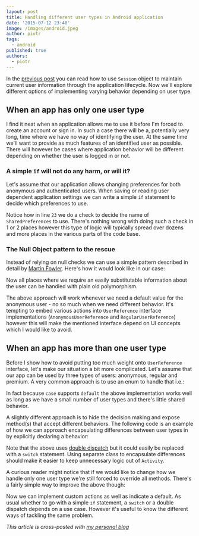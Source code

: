 ```yaml
---
layout: post
title: Handling different user types in Android application
date: '2015-07-12 23:40'
image: /images/android.jpeg
author: piotr
tags:
  - android
published: true
authors:
  - piotr
---
```


In the [previous post](/blog/maintaining-current-user-information-in-android/) you can read how to use `Session` object to maintain current user information through the application lifecycle. Now we'll explore different options of implementing varying behavior depending on user type.

## When an app has only one user type

I find it neat when an application allows me to use it before I'm forced to create an account or sign in. In such a case there will be a, potentially very long, time where we have no way of identifying the user. At the same time we'll want to provide as much features of an identified user as possible. There will however be cases where application behavior will be different depending on whether the user is logged in or not.

### A simple `if` will not do any harm, or will it?

Let's assume that our application allows changing preferences for both anonymous and authenticated users. When saving or reading user dependent application settings we can write a simple `if` statement to decide which preferences to use.

<script src="https://gist.github.com/miensol/4268ec47392ed4ea232e.js?file=CurrentUserProvider.java"></script>

Notice how in line `23` we do a check to decide the name of `SharedPreferences` to use. There's nothing wrong with doing such a check in 1 or 2 places however this type of logic will typically spread over dozens and more places in the various parts of the code base.

### The Null Object pattern to the rescue

Instead of relying on null checks we can use a simple pattern described in detail by [Martin Fowler](http://refactoring.com/catalog/introduceNullObject.html). Here's how it would look like in our case:

<script src="https://gist.github.com/miensol/4268ec47392ed4ea232e.js?file=CurrentUserProvider2.java"></script>

Now all places where we require an easily substitutable information about the user can be handled with plain old polymorphism.

The above approach will work whenever we need a default value for the anonymous user - no so much when we need different behavior. It's tempting to embed various actions into `UserReference` interface implementations (`AnonymousUserReference` and `RegularUserReference`) however this will make the mentioned interface depend on UI concepts which I would like to avoid.

## When an app has more than one user type

Before I show how to avoid putting too much weight onto `UserReference` interface, let's make our situation a bit more complicated. Let's assume that our app can be used by three types of users: anonymous, regular and premium.
A very common approach is to use an enum to handle that i.e.:

<script src="https://gist.github.com/miensol/2c4ffa7ed6fc24b4003c.js"></script>

In fact because `case` supports `default` the above implementation works well as long as we have a small number of user types and there's little shared behavior.

A slightly different approach is to hide the decision making and expose method(s) that accept different behaviors.
The following code is an example of how we can approach encapsulating differences between user types in by explicitly declaring a behavior:

<script src="https://gist.github.com/miensol/363cc59fc5c3b8373a47.js"></script>

Note that the above uses [double dispatch](https://en.wikipedia.org/wiki/Double_dispatch) but it could easily be replaced with a `switch` statement. Using separate class to encapsulate differences should make it easier to keep unnecessary logic out of `Activity`.

A curious reader might notice that if we would like to change how we handle only one user type we're still forced to override all methods. There's a fairly simple way to improve the above though:

<script src="https://gist.github.com/miensol/7872540e0e2d166bc975.js"></script>

Now we can implement custom actions as well as indicate a default. As usual whether to go with a simple `if` statement, a `switch` or a double dispatch depends on a use case. However it's useful to know the different ways of tackling the same problem.

*This article is cross-posted with [my personal blog](http://miensol.pl/android/2015/07/12/handling-different-user-types-in-android-application.html)*
